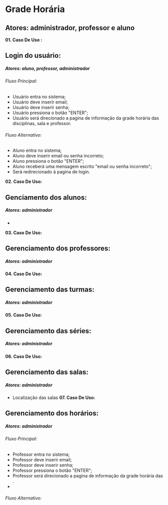 # Grade Horária
## Atores: administrador, professor e aluno

**01.  Caso De Uso :**

## Login do usuário:
##### Atores: aluno, professor, administrador
###### Fluxo Principal:

- Usuário entra no sistema;
- Usuário deve inserir email;
- Usuário deve inserir senha;
- Usuário pressiona o botão "ENTER";
- Usuário será direcionado a pagina de informação da grade horária das disciplinas, sala e professor.

###### Fluxo Alternativo:
- Aluno entra no sistema;
- Aluno deve inserir email ou senha incorreto;
- Aluno pressiona o botão "ENTER";
- Aluno receberá uma mensagem escrito "email ou senha incorreto";
- Será redirecionado à pagina de login.

**02.  Caso De Uso:**

## Genciamento dos alunos:
##### Atores: administrador
-

**03. Caso De Uso:**

## Gerenciamento dos professores:
##### Atores: administrador

**04. Caso De Uso:**

## Gerenciamento das turmas:
##### Atores: administrador

**05. Caso De Uso:**

## Gerenciamento das séries:
##### Atores: administrador

**06. Caso De Uso:**

## Gerenciamento das salas:
##### Atores: administrador
- Localização das salas
**07. Caso De Uso:**

## Gerenciamento dos horários:
##### Atores: administrador




###### Fluxo Principal:
- Professor entra no sistema;
- Professor deve inserir email;
- Professor deve inserir senha;
- Professor pressiona o botão "ENTER";
- Professor será direcionado a pagina de informação da grade horária das .
- 

###### Fluxo Alternativo:
